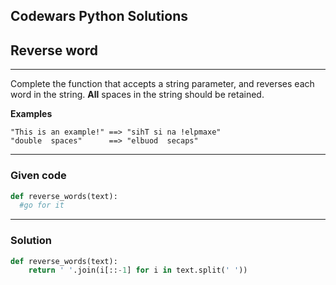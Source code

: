
Codewars Python Solutions
---
## Reverse word <br>
---
Complete the function that accepts a string parameter, and reverses each word in the string. **All** spaces in the string should be retained.

**Examples**
```
"This is an example!" ==> "sihT si na !elpmaxe"
"double  spaces"      ==> "elbuod  secaps"
```
---
### Given code
```python
def reverse_words(text):
  #go for it
```
---
### Solution
```python
def reverse_words(text):
    return ' '.join(i[::-1] for i in text.split(' '))
```
